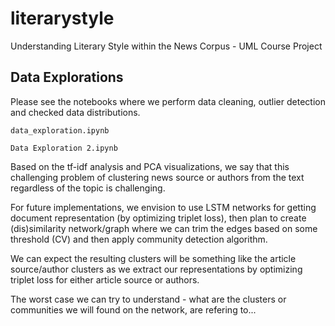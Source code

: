 # literarystyle
Understanding Literary Style within the News Corpus - UML Course Project

## Data Explorations

Please see the notebooks where we perform data cleaning, outlier detection and checked data distributions. 

`data_exploration.ipynb`

`Data Exploration 2.ipynb`

Based on the tf-idf analysis and PCA visualizations, we say that this challenging problem of clustering news source or authors from the text regardless of the topic is challenging.

For future implementations, we envision to use LSTM networks for getting document representation (by optimizing triplet loss), then plan to create (dis)similarity network/graph where we can trim the edges based on some threshold (CV) and then apply community detection algorithm.

We can expect the resulting clusters will be something like the article source/author clusters as we extract our representations by optimizing triplet loss for either article source or authors.

The worst case we can try to understand - what are the clusters or communities we will found on the network, are refering to...
